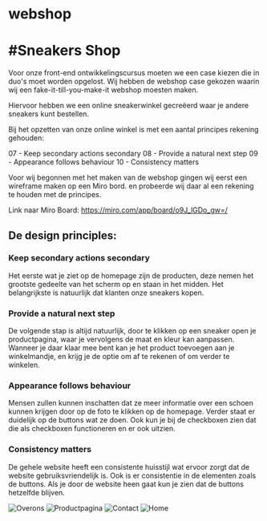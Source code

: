 # webshop

# #Sneakers Shop

Voor onze front-end ontwikkelingscursus moeten we een case kiezen die in duo's moet worden opgelost. 
Wij hebben de webshop case gekozen waarin wij een fake-it-till-you-make-it webshop moesten maken.

Hiervoor hebben we een online sneakerwinkel gecreëerd waar je andere sneakers kunt bestellen.

Bij het opzetten van onze online winkel is met een aantal principes rekening gehouden:

07 - Keep secondary actions secondary
08 - Provide a natural next step
09 - Appearance follows behaviour
10 - Consistency matters


Voor wij begonnen met het maken van de webshop gingen wij eerst een wireframe maken op een Miro bord. en probeerde wij daar al een rekening te houden met de principes. 

Link naar Miro Board: https://miro.com/app/board/o9J_lGDo_gw=/

## De design principles:

### Keep secondary actions secondary
Het eerste wat je ziet op de homepage zijn de producten, deze nemen het grootste gedeelte van het scherm op en staan in het midden. Het belangrijkste is natuurlijk dat klanten onze sneakers kopen.

### Provide a natural next step
De volgende stap is altijd natuurlijk, door te klikken op een sneaker open je productpagina, waar je vervolgens de maat en kleur kan aanpassen. Wanneer je daar klaar mee bent kan je het product toevoegen aan je winkelmandje, en krijg je de optie om af te rekenen of om verder te winkelen.



### Appearance follows behaviour
Mensen zullen kunnen inschatten dat ze meer informatie over een schoen kunnen krijgen door op de foto te klikken op de homepage. Verder staat er duidelijk op de buttons wat ze doen. Ook kun je bij de checkboxen zien dat die als checkboxen functioneren en er ook uitzien.


### Consistency matters
De gehele website heeft een consistente huisstijl wat ervoor zorgt dat de website gebruiksvriendelijk is. Ook is er consistentie in de elementen zoals de buttons. Als je door de website heen gaat kun je zien dat de buttons hetzelfde blijven. 


![Overons](https://user-images.githubusercontent.com/83574789/117424352-fe4a5d00-af21-11eb-9eb4-71453c783728.jpg)
![Productpagina](https://user-images.githubusercontent.com/83574789/117424356-fee2f380-af21-11eb-863a-d1b6259d527f.jpg)
![Contact](https://user-images.githubusercontent.com/83574789/117424359-fee2f380-af21-11eb-834c-03c68d7c2b9e.jpg)
![Home](https://user-images.githubusercontent.com/83574789/117424361-ff7b8a00-af21-11eb-9f5a-8693c502390d.jpg)


